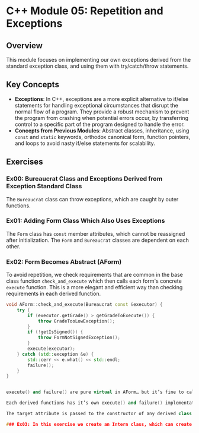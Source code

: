 # C++ Module 05: Repetition and Exceptions

## Overview
This module focuses on implementing our own exceptions derived from the standard exception class, and using them with try/catch/throw statements.

## Key Concepts
- **Exceptions**: In C++, exceptions are a more explicit alternative to if/else statements for handling exceptional circumstances that disrupt the normal flow of a program. They provide a robust mechanism to prevent the program from crashing when potential errors occur, by transferring control to a specific part of the program designed to handle the error.
- **Concepts from Previous Modules**: Abstract classes, inheritance, using `const` and `static` keywords, orthodox canonical form, function pointers, and loops to avoid nasty if/else statements for scalability.

## Exercises

### Ex00: Bureaucrat Class and Exceptions Derived from Exception Standard Class
The `Bureaucrat` class can throw exceptions, which are caught by outer functions.

### Ex01: Adding Form Class Which Also Uses Exceptions
The `Form` class has `const` member attributes, which cannot be reassigned after initialization. The `Form` and `Bureaucrat` classes are dependent on each other.

### Ex02: Form Becomes Abstract (AForm)
To avoid repetition, we check requirements that are common in the base class function `check_and_execute` which then calls each form's concrete `execute` function. This is a more elegant and efficient way than checking requirements in each derived function.

```cpp
void AForm::check_and_execute(Bureaucrat const &executor) {
    try {
        if (executor.getGrade() > getGradeToExecute()) {
            throw GradeTooLowException();
        }
        if (!getIsSigned()) {
            throw FormNotSignedException();
        }
        execute(executor);
    } catch (std::exception &e) {
        std::cerr << e.what() << std::endl;
        failure();
    }
}


execute() and failure() are pure virtual in AForm… but it’s fine to call them because AForm is an abstract class…

Each derived functions has it’s own execute() and failure() implementation, according to the subject’s requirements.

The target attribute is passed to the constructor of any derived class of AForm. Because I want to avoid repetition, I made target a private member of AForm, and created getters and setters for it.

### Ex03: In this exercise we create an Intern class, which can create forms based on a string. For this we use abstract class function pointers that return concrete derived classes. It is constructed in a way that would make it extremely easy to add a new derived class and allow for interns to return them… Way better than having an if/else long block